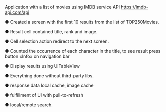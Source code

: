 Application with a list of movies using IMDB service API https://imdb-api.com/api

● Created a screen with the first 10 results from the list of TOP250Movies.

● Result cell contained title, rank and image.

● Cell selection action redirect to the next screen.

● Counted the occurrence of each character in the title, to see result press button «Info» on navigation bar

● Display results using UITableView

● Everything done without third-party libs. 

● response data local cache, image cache 

● fulfillment of UI with pull-to-refresh

● local/remote search.

